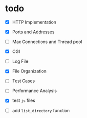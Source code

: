 # todo

- [x] HTTP Implementation
- [x] Ports and Addresses
- [ ] Max Connections and Thread pool
- [x] CGI
- [ ] Log File
- [x] File Organization
- [ ] Test Cases
- [ ] Performance Analysis

- [x] test `js` files
- [ ] add `list_directory` function